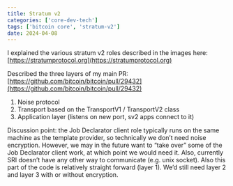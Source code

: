 ```yaml
---
title: Stratum v2
categories: ['core-dev-tech']
tags: ['bitcoin core', 'stratum-v2']
date: 2024-04-08
---
```


I explained the various stratum v2 roles described in the images here:
[https://stratumprotocol.org](https://stratumprotocol.org)

Described the three layers of my main PR:
[https://github.com/bitcoin/bitcoin/pull/29432](https://github.com/bitcoin/bitcoin/pull/29432)

1. Noise protocol
2. Transport based on the TransportV1 / TransportV2 class
3. Application layer (listens on new port, sv2 apps connect to it)

Discussion point: the Job Declarator client role typically runs on the same
machine as the template provider, so technically we don’t need noise encryption.
However, we may in the future want to “take over” some of the Job Declarator
client work, at which point we would need it. Also, currently SRI doesn’t have
any other way to communicate (e.g. unix socket). Also this part of the code is
relatively straight forward (layer 1). We’d still need layer 2 and layer 3 with
or without encryption.
